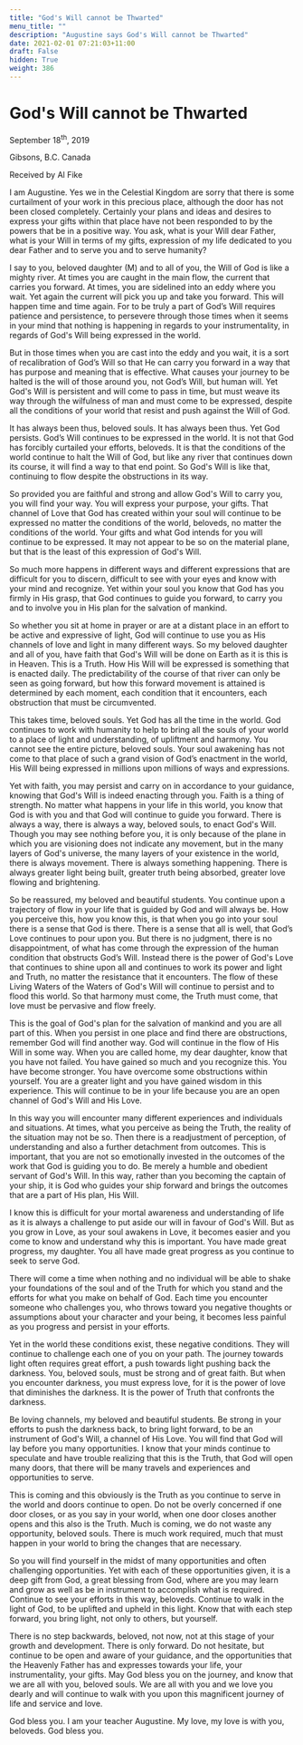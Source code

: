 ```yaml
---
title: "God's Will cannot be Thwarted"
menu_title: ""
description: "Augustine says God's Will cannot be Thwarted"
date: 2021-02-01 07:21:03+11:00
draft: False
hidden: True
weight: 386
---
```

# God's Will cannot be Thwarted

September 18<sup>th</sup>, 2019

Gibsons, B.C. Canada

Received by Al Fike


I am Augustine. Yes we in the Celestial Kingdom are sorry that there is some curtailment of your work in this precious place, although the door has not been closed completely. Certainly your plans and ideas and desires to express your gifts within that place have not been responded to by the powers that be in a positive way. You ask, what is your Will dear Father, what is your Will in terms of my gifts, expression of my life dedicated to you dear Father and to serve you and to serve humanity? 

I say to you, beloved daughter (M) and to all of you, the Will of God is like a mighty river. At times you are caught in the main flow, the current that carries you forward. At times, you are sidelined into an eddy where you wait. Yet again the current will pick you up and take you forward. This will happen time and time again. For to be truly a part of God’s Will requires patience and persistence, to persevere through those times when it seems in your mind that nothing is happening in regards to your instrumentality, in regards of God's Will being expressed in the world. 

But in those times when you are cast into the eddy and you wait, it is a sort of recalibration of God’s Will so that He can carry you forward in a way that has purpose and meaning that is effective. What causes your journey to be halted is the will of those around you, not God’s Will, but human will. Yet God's Will is persistent and will come to pass in time, but must weave its way through the wilfulness of man and must come to be expressed, despite all the conditions of your world that resist and push against the Will of God. 

It has always been thus, beloved souls. It has always been thus. Yet God persists. God’s Will continues to be expressed in the world. It is not that God has forcibly curtailed your efforts, beloveds. It is that the conditions of the world continue to halt the Will of God, but like any river that continues down its course, it will find a way to that end point. So God's Will is like that, continuing to flow despite the obstructions in its way. 

So provided you are faithful and strong and allow God's Will to carry you, you will find your way. You will express your purpose, your gifts. That channel of Love that God has created within your soul will continue to be expressed no matter the conditions of the world, beloveds, no matter the conditions of the world. Your gifts and what God intends for you will continue to be expressed. It may not appear to be so on the material plane, but that is the least of this expression of God's Will. 

So much more happens in different ways and different expressions that are difficult for you to discern, difficult to see with your eyes and know with your mind and recognize. Yet within your soul you know that God has you firmly in His grasp, that God continues to guide you forward, to carry you and to involve you in His plan for the salvation of mankind. 

So whether you sit at home in prayer or are at a distant place in an effort to be active and expressive of light, God will continue to use you as His channels of love and light in many different ways. So my beloved daughter and all of you, have faith that God's Will will be done on Earth as it is this is in Heaven. This is a Truth. How His Will will be expressed is something that is enacted daily. The predictability of the course of that river can only be seen as going forward, but how this forward movement is attained is determined by each moment, each condition that it encounters, each obstruction that must be circumvented. 

This takes time, beloved souls. Yet God has all the time in the world. God continues to work with humanity to help to bring all the souls of your world to a place of light and understanding, of upliftment and harmony. You cannot see the entire picture, beloved souls. Your soul awakening has not come to that place of such a grand vision of God’s enactment in the world, His Will being expressed in millions upon millions of ways and expressions. 

Yet with faith, you may persist and carry on in accordance to your guidance, knowing that God's Will is indeed enacting through you. Faith is a thing of strength. No matter what happens in your life in this world, you know that God is with you and that God will continue to guide you forward. There is always a way, there is always a way, beloved souls, to enact God's Will. Though you may see nothing before you, it is only because of the plane in which you are visioning does not indicate any movement, but in the many layers of God's universe, the many layers of your existence in the world, there is always movement. There is always something happening. There is always greater light being built, greater truth being absorbed, greater love flowing and brightening. 

So be reassured, my beloved and beautiful students. You continue upon a trajectory of flow in your life that is guided by God and will always be. How you perceive this, how you know this, is that when you go into your soul there is a sense that God is there. There is a sense that all is well, that God’s Love continues to pour upon you. But there is no judgment, there is no disappointment, of what has come through the expression of the human condition that obstructs God’s Will. Instead there is the power of God's Love that continues to shine upon all and continues to work its power and light and Truth, no matter the resistance that it encounters. The flow of these Living Waters of the Waters of God's Will will continue to persist and to flood this world. So that harmony must come, the Truth must come, that love must be pervasive and flow freely. 

This is the goal of God's plan for the salvation of mankind and you are all part of this. When you persist in one place and find there are obstructions, remember God will find another way. God will continue in the flow of His Will in some way. When you are called home, my dear daughter, know that you have not failed. You have gained so much and you recognize this. You have become stronger. You have overcome some obstructions within yourself. You are a greater light and you have gained wisdom in this experience. This will continue to be in your life because you are an open channel of God's Will and His Love.

In this way you will encounter many different experiences and individuals and situations. At times, what you perceive as being the Truth, the reality of the situation may not be so. Then there is a readjustment of perception, of understanding and also a further detachment from outcomes. This is important, that you are not so emotionally invested in the outcomes of the work that God is guiding you to do. Be merely a humble and obedient servant of God's Will. In this way, rather than you becoming the captain of your ship, it is God who guides your ship forward and brings the outcomes that are a part of His plan, His Will. 

I know this is difficult for your mortal awareness and understanding of life as it is always a challenge to put aside our will in favour of God's Will. But as you grow in Love, as your soul awakens in Love, it becomes easier and you come to know and understand why this is important. You have made great progress, my daughter. You all have made great progress as you continue to seek to serve God. 

There will come a time when nothing and no individual will be able to shake your foundations of the soul and of the Truth for which you stand and the efforts for what you make on behalf of God. Each time you encounter someone who challenges you, who throws toward you negative thoughts or assumptions about your character and your being, it becomes less painful as you progress and persist in your efforts. 

Yet in the world these conditions exist, these negative conditions. They will continue to challenge each one of you on your path. The journey towards light often requires great effort, a push towards light pushing back the darkness. You, beloved souls, must be strong and of great faith. But when you encounter darkness, you must express love, for it is the power of love that diminishes the darkness. It is the power of Truth that confronts the darkness. 

Be loving channels, my beloved and beautiful students. Be strong in your efforts to push the darkness back, to bring light forward, to be an instrument of God's Will, a channel of His Love. You will find that God will lay before you many opportunities. I know that your minds continue to speculate and have trouble realizing that this is the Truth, that God will open many doors, that there will be many travels and experiences and opportunities to serve. 

This is coming and this obviously is the Truth as you continue to serve in the world and doors continue to open. Do not be overly concerned if one door closes, or as you say in your world, when one door closes another opens and this also is the Truth. Much is coming, we do not waste any opportunity, beloved souls. There is much work required, much that must happen in your world to bring the changes that are necessary. 

So you will find yourself in the midst of many opportunities and often challenging opportunities. Yet with each of these opportunities given, it is a deep gift from God, a great blessing from God, where are you may learn and grow as well as be in instrument to accomplish what is required. Continue to see your efforts in this way, beloveds. Continue to walk in the light of God, to be uplifted and upheld in this light. Know that with each step forward, you bring light, not only to others, but yourself. 

There is no step backwards, beloved, not now, not at this stage of your growth and development. There is only forward. Do not hesitate, but continue to be open and aware of your guidance, and the opportunities that the Heavenly Father has and expresses towards your life, your instrumentality, your gifts. May God bless you on the journey, and know that we are all with you, beloved souls. We are all with you and we love you dearly and will continue to walk with you upon this magnificent journey of life and service and love. 

God bless you. I am your teacher Augustine. My love, my love is with you, beloveds. God bless you.
